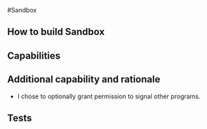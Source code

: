 #Sandbox

## How to build Sandbox

## Capabilities

## Additional capability and rationale
* I chose to optionally grant permission to signal other programs. 

## Tests 
